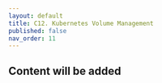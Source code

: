 ```yaml
---
layout: default
title: C12. Kubernetes Volume Management
published: false
nav_order: 11
---
```

## Content will be added 